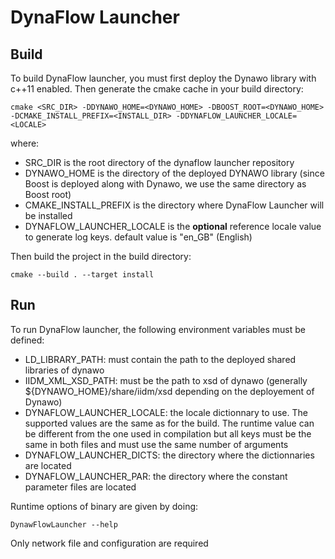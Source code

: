 # DynaFlow Launcher

## Build
To build DynaFlow launcher, you must first deploy the Dynawo library with c++11 enabled. Then generate the cmake cache in your build directory:

`cmake <SRC_DIR> -DDYNAWO_HOME=<DYNAWO_HOME> -DBOOST_ROOT=<DYNAWO_HOME> -DCMAKE_INSTALL_PREFIX=<INSTALL_DIR> -DDYNAFLOW_LAUNCHER_LOCALE=<LOCALE>`

where:
* SRC_DIR is the root directory of the dynaflow launcher repository
* DYNAWO_HOME is the directory of the deployed DYNAWO library (since Boost is deployed along with Dynawo, we use the same directory as Boost root)
* CMAKE_INSTALL_PREFIX is the directory where DynaFlow Launcher will be installed
* DYNAFLOW_LAUNCHER_LOCALE is the **optional** reference locale value to generate log keys. default value is "en_GB" (English)

Then build the project in the build directory:

`cmake --build . --target install`

## Run
To run DynaFlow launcher, the following environment variables must be defined:
* LD_LIBRARY_PATH: must contain the path to the deployed shared libraries of dynawo
* IIDM_XML_XSD_PATH: must be the path to xsd of dynawo (generally ${DYNAWO_HOME}/share/iidm/xsd depending on the deployement of Dynawo)
* DYNAFLOW_LAUNCHER_LOCALE: the locale dictionnary to use. The supported values are the same as for the build. The runtime value can be different from the one used in compilation but all keys must be the same in both files and must use the same number of arguments
* DYNAFLOW_LAUNCHER_DICTS: the directory where the dictionnaries are located
* DYNAFLOW_LAUNCHER_PAR: the directory where the constant parameter files are located

Runtime options of binary are given by doing:

`DynawFlowLauncher --help`

Only network file and configuration are required
